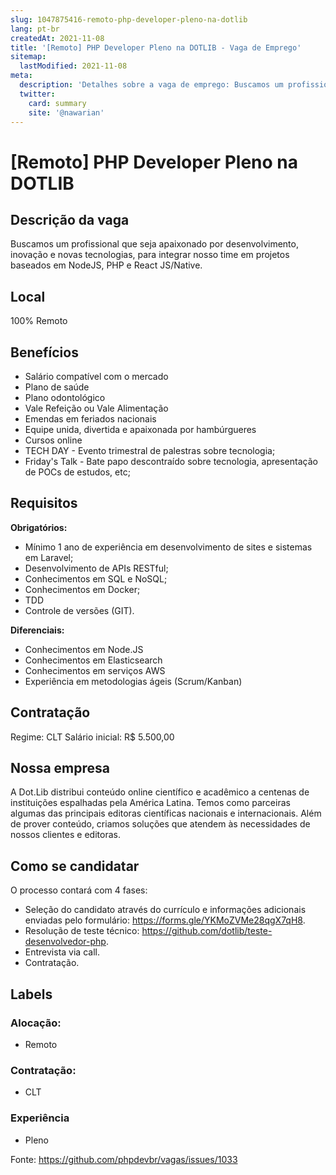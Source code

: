 ```yaml
---
slug: 1047875416-remoto-php-developer-pleno-na-dotlib
lang: pt-br
createdAt: 2021-11-08
title: '[Remoto] PHP Developer Pleno na DOTLIB - Vaga de Emprego'
sitemap:
  lastModified: 2021-11-08
meta:
  description: 'Detalhes sobre a vaga de emprego: Buscamos um profissional que seja apaixonado por desenvolvimento, inovação e novas tecnologias, para integrar nosso time em projetos baseados em NodeJS, PHP e React JS/Native.'
  twitter:
    card: summary
    site: '@nawarian'
---
```


# [Remoto] PHP Developer Pleno na DOTLIB

## Descrição da vaga

Buscamos um profissional que seja apaixonado por desenvolvimento, inovação e novas tecnologias, para integrar nosso time em projetos baseados em NodeJS, PHP e React JS/Native.

## Local

100% Remoto

## Benefícios

- Salário compatível com o mercado
- Plano de saúde
- Plano odontológico
- Vale Refeição ou Vale Alimentação
- Emendas em feriados nacionais
- Equipe unida, divertida e apaixonada por hambúrgueres
- Cursos online
- TECH DAY - Evento trimestral de palestras sobre tecnologia;
- Friday's Talk - Bate papo descontraído sobre tecnologia, apresentação de POCs de estudos, etc;

## Requisitos

**Obrigatórios:**

- Mínimo 1 ano de experiência em desenvolvimento de sites e sistemas em Laravel;
- Desenvolvimento de APIs RESTful;
- Conhecimentos em SQL e NoSQL;
- Conhecimentos em Docker;
- TDD
- Controle de versões (GIT).

**Diferenciais:**

- Conhecimentos em Node.JS
- Conhecimentos em Elasticsearch
- Conhecimentos em serviços AWS
- Experiência em metodologias ágeis (Scrum/Kanban)

## Contratação

Regime: CLT
Salário inicial: R$ 5.500,00

## Nossa empresa

A Dot.Lib distribui conteúdo online científico e acadêmico a centenas de instituições espalhadas pela América Latina. Temos como parceiras algumas das principais editoras científicas nacionais e internacionais. Além de prover conteúdo, criamos soluções que atendem às necessidades de nossos clientes e editoras.

## Como se candidatar

O processo contará com 4 fases:

- Seleção do candidato através do currículo e informações adicionais enviadas pelo formulário: https://forms.gle/YKMoZVMe28qgX7qH8.
- Resolução de teste técnico: https://github.com/dotlib/teste-desenvolvedor-php.
- Entrevista via call.
- Contratação.

## Labels

<!-- Escolha abaixo, apague as que não fizerem sentido: -->

### Alocação:

- Remoto

### Contratação:

- CLT

### Experiência

- Pleno

Fonte: https://github.com/phpdevbr/vagas/issues/1033